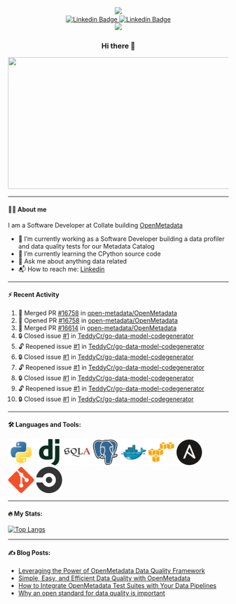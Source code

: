 <div id="header" align="center">
  <img src="https://media.giphy.com/media/5eLDrEaRGHegx2FeF2/giphy.gif" width="100"/>
</div>
<div id="badges" align="center">
  <a href="https://www.linkedin.com/in/teddycrepineau/">
    <img src="https://shields.io/badge/Linkedin-blue?logo=linkedin&logoColor=white&style=for-the-badge" alt="Linkedin Badge"/>
  </a>
  <a href="https://medium.com/@teddycrpineau">
    <img src="https://shields.io/badge/Medium-black?logo=medium&logoColor=white&style=for-the-badge" alt="Linkedin Badge"/>
  </a>
</div>
<div align="center">
  <img src="https://komarev.com/ghpvc/?username=TeddyCr&color=blue&style=flat-square" />
</div>

<h3 align="center">
Hi there 👋
</h3>
<div align="center">
  <img src="https://media.giphy.com/media/L8K62iTDkzGX6/giphy.gif" width="600" height="300"/>
</div>

---

#### :technologist: About me
I am a Software Developer at Collate building <a href="https://open-metadata.org"/>OpenMetadata</a>
- 🔭 I’m currently working as a Software Developer building a data profiler and data quality tests for our Metadata Catalog
- 🐍 I’m currently learning the CPython source code
- 💬 Ask me about anything data related
- 📬 How to reach me: [Linkedin](https://shields.io/badge/Linkedin-blue?logo=linkedin&logoColor=white&style=for-the-badge)

---

#### ⚡️ Recent Activity
<!--START_SECTION:activity-->
1. 🎉 Merged PR [#16758](https://github.com/open-metadata/OpenMetadata/pull/16758) in [open-metadata/OpenMetadata](https://github.com/open-metadata/OpenMetadata)
2. 💪 Opened PR [#16758](https://github.com/open-metadata/OpenMetadata/pull/16758) in [open-metadata/OpenMetadata](https://github.com/open-metadata/OpenMetadata)
3. 🎉 Merged PR [#16614](https://github.com/open-metadata/OpenMetadata/pull/16614) in [open-metadata/OpenMetadata](https://github.com/open-metadata/OpenMetadata)
4. 🔒 Closed issue [#1](https://github.com/TeddyCr/go-data-model-codegenerator/issues/1) in [TeddyCr/go-data-model-codegenerator](https://github.com/TeddyCr/go-data-model-codegenerator)
5. 🔓 Reopened issue [#1](https://github.com/TeddyCr/go-data-model-codegenerator/issues/1) in [TeddyCr/go-data-model-codegenerator](https://github.com/TeddyCr/go-data-model-codegenerator)
6. 🔒 Closed issue [#1](https://github.com/TeddyCr/go-data-model-codegenerator/issues/1) in [TeddyCr/go-data-model-codegenerator](https://github.com/TeddyCr/go-data-model-codegenerator)
7. 🔓 Reopened issue [#1](https://github.com/TeddyCr/go-data-model-codegenerator/issues/1) in [TeddyCr/go-data-model-codegenerator](https://github.com/TeddyCr/go-data-model-codegenerator)
8. 🔒 Closed issue [#1](https://github.com/TeddyCr/go-data-model-codegenerator/issues/1) in [TeddyCr/go-data-model-codegenerator](https://github.com/TeddyCr/go-data-model-codegenerator)
9. 🔓 Reopened issue [#1](https://github.com/TeddyCr/go-data-model-codegenerator/issues/1) in [TeddyCr/go-data-model-codegenerator](https://github.com/TeddyCr/go-data-model-codegenerator)
10. 🔒 Closed issue [#1](https://github.com/TeddyCr/go-data-model-codegenerator/issues/1) in [TeddyCr/go-data-model-codegenerator](https://github.com/TeddyCr/go-data-model-codegenerator)
<!--END_SECTION:activity-->

---

#### :hammer_and_wrench: Languages and Tools:
<div>
   <img src="https://github.com/devicons/devicon/blob/master/icons/python/python-original.svg" width="60" height="60"/>
   <img src="https://github.com/devicons/devicon/blob/master/icons/django/django-plain.svg" width="60" height="60"/>
   <img src="https://github.com/devicons/devicon/blob/master/icons/sqlalchemy/sqlalchemy-original.svg" width="60" height="60"/>
   <img src="https://github.com/devicons/devicon/blob/master/icons/postgresql/postgresql-original.svg" width="60" height="60"/>
   <img src="https://github.com/devicons/devicon/blob/master/icons/docker/docker-original.svg" width="60" height="60"/>
   <img src="https://github.com/devicons/devicon/blob/master/icons/amazonwebservices/amazonwebservices-original.svg" width="60" height="60"/>
   <img src="https://github.com/devicons/devicon/blob/master/icons/ansible/ansible-original.svg" width="60" height="60"/>
   <img src="https://github.com/devicons/devicon/blob/master/icons/git/git-original.svg" width="60" height="60"/>
   <img src="https://github.com/devicons/devicon/blob/master/icons/circleci/circleci-plain.svg" width="60" height="60"/>
</div>

---

#### 🔥 My Stats:
[![Top Langs](https://github-readme-stats.vercel.app/api/top-langs/?username=TeddyCr&layout=compact&hide=javascript,html,css)](https://github.com/anuraghazra/github-readme-stats)

---

#### ✍️ Blog Posts:
<!-- BLOG-POST-LIST:START -->
- [Leveraging the Power of OpenMetadata Data Quality Framework](https://blog.open-metadata.org/leveraging-the-power-of-openmetadata-data-quality-framework-385ba2d8eaf?source=rss-16e0670af08f------2)
- [Simple, Easy, and Efficient Data Quality with OpenMetadata](https://blog.open-metadata.org/simple-easy-and-efficient-data-quality-with-openmetadata-1c4e7d329364?source=rss-16e0670af08f------2)
- [How to Integrate OpenMetadata Test Suites with Your Data Pipelines](https://blog.open-metadata.org/how-to-integrate-openmetadata-test-suites-with-your-data-pipelines-d83fb55fa494?source=rss-16e0670af08f------2)
- [Why an open standard for data quality is important](https://blog.open-metadata.org/why-are-we-building-a-data-quality-standard-1753fae87259?source=rss-16e0670af08f------2)
<!-- BLOG-POST-LIST:END -->
